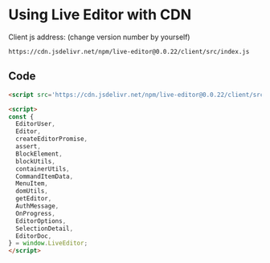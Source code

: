 # Using Live Editor with CDN

Client js address: (change version number by yourself)

```
https://cdn.jsdelivr.net/npm/live-editor@0.0.22/client/src/index.js
```

## Code

```html
<script src='https://cdn.jsdelivr.net/npm/live-editor@0.0.22/client/src/index.js' charset="utf-8"></script>

<script>
const {
  EditorUser,
  Editor,
  createEditorPromise,
  assert,
  BlockElement,
  blockUtils,
  containerUtils,
  CommandItemData,
  MenuItem,
  domUtils,
  getEditor,
  AuthMessage,
  OnProgress,
  EditorOptions,
  SelectionDetail,
  EditorDoc,
} = window.LiveEditor;
</script>
```
